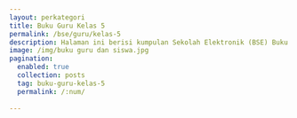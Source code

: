```yaml
---
layout: perkategori
title: Buku Guru Kelas 5
permalink: /bse/guru/kelas-5
description: Halaman ini berisi kumpulan Sekolah Elektronik (BSE) Buku Guru Satuan Pendidikan SD Kelas 5.
image: /img/buku guru dan siswa.jpg
pagination: 
  enabled: true
  collection: posts
  tag: buku-guru-kelas-5
  permalink: /:num/
  
---
```

